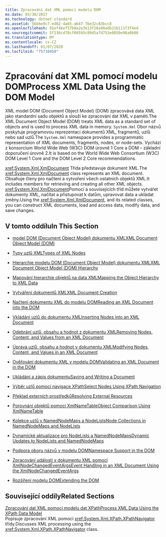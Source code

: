 ```yaml
---
title: Zpracování dat XML pomocí modelu DOM
ms.date: 03/30/2017
ms.technology: dotnet-standard
ms.assetid: 56b6e9c7-ed82-4a65-a647-7be32c83bcc8
ms.openlocfilehash: 01ef4bef57b8a2e3e13f28a98adb21b111f3f4ed
ms.sourcegitcommit: 5f236cd78cf09593c8945a7d753e0850e96a0b80
ms.translationtype: MT
ms.contentlocale: cs-CZ
ms.lasthandoff: 01/07/2020
ms.locfileid: "75710450"
---
```

# <a name="process-xml-data-using-the-dom-model"></a><span data-ttu-id="d184e-102">Zpracování dat XML pomocí modelu DOM</span><span class="sxs-lookup"><span data-stu-id="d184e-102">Process XML Data Using the DOM Model</span></span>
<span data-ttu-id="d184e-103">XML model DOM (Document Object Model) (DOM) zpracovává data XML jako standardní sadu objektů a slouží ke zpracování dat XML v paměti.</span><span class="sxs-lookup"><span data-stu-id="d184e-103">The XML Document Object Model (DOM) treats XML data as a standard set of objects and is used to process XML data in memory.</span></span> <span data-ttu-id="d184e-104">`System.Xml` Obor názvů poskytuje programovou reprezentaci dokumentů XML, fragmentů, uzlů nebo sad uzlů.</span><span class="sxs-lookup"><span data-stu-id="d184e-104">The `System.Xml` namespace provides a programmatic representation of XML documents, fragments, nodes, or node-sets.</span></span> <span data-ttu-id="d184e-105">Vychází z konsorcium World Wide Web (W3C) DOM úrovně 1 Core a DOM – základní doporučení úrovně 2.</span><span class="sxs-lookup"><span data-stu-id="d184e-105">It is based on the World Wide Web Consortium (W3C) DOM Level 1 Core and the DOM Level 2 Core recommendations.</span></span>  
  
 <span data-ttu-id="d184e-106"><xref:System.Xml.XmlDocument> Třída představuje dokument XML.</span><span class="sxs-lookup"><span data-stu-id="d184e-106">The <xref:System.Xml.XmlDocument> class represents an XML document.</span></span> <span data-ttu-id="d184e-107">Obsahuje členy pro načtení a vytvoření všech ostatních objektů XML.</span><span class="sxs-lookup"><span data-stu-id="d184e-107">It includes members for retrieving and creating all other XML objects.</span></span> <span data-ttu-id="d184e-108"><xref:System.Xml.XmlDocument>Pomocí a souvisejících tříd můžete vytvářet dokumenty XML, načítat a přistupovat k datům, upravovat data a ukládat změny.</span><span class="sxs-lookup"><span data-stu-id="d184e-108">Using the <xref:System.Xml.XmlDocument>, and its related classes, you can construct XML documents, load and access data, modify data, and save changes.</span></span>  
  
## <a name="in-this-section"></a><span data-ttu-id="d184e-109">V tomto oddílu</span><span class="sxs-lookup"><span data-stu-id="d184e-109">In This Section</span></span>  
  
- [<span data-ttu-id="d184e-110">model DOM (Document Object Model) dokumentu XML</span><span class="sxs-lookup"><span data-stu-id="d184e-110">XML Document Object Model (DOM)</span></span>](../../../../docs/standard/data/xml/xml-document-object-model-dom.md)  
  
- [<span data-ttu-id="d184e-111">Typy uzlů XML</span><span class="sxs-lookup"><span data-stu-id="d184e-111">Types of XML Nodes</span></span>](../../../../docs/standard/data/xml/types-of-xml-nodes.md)  
  
- [<span data-ttu-id="d184e-112">Hierarchie modelu DOM (Document Object Model) dokumentu XML</span><span class="sxs-lookup"><span data-stu-id="d184e-112">XML Document Object Model (DOM) Hierarchy</span></span>](../../../../docs/standard/data/xml/xml-document-object-model-dom-hierarchy.md)  
  
- [<span data-ttu-id="d184e-113">Mapování hierarchie objektů na data XML</span><span class="sxs-lookup"><span data-stu-id="d184e-113">Mapping the Object Hierarchy to XML Data</span></span>](../../../../docs/standard/data/xml/mapping-the-object-hierarchy-to-xml-data.md)  
  
- [<span data-ttu-id="d184e-114">Vytváření dokumentů XML</span><span class="sxs-lookup"><span data-stu-id="d184e-114">XML Document Creation</span></span>](../../../../docs/standard/data/xml/xml-document-creation.md)  
  
- [<span data-ttu-id="d184e-115">Načtení dokumentu XML do modelu DOM</span><span class="sxs-lookup"><span data-stu-id="d184e-115">Reading an XML Document into the DOM</span></span>](../../../../docs/standard/data/xml/reading-an-xml-document-into-the-dom.md)  
  
- [<span data-ttu-id="d184e-116">Vkládání uzlů do dokumentu XML</span><span class="sxs-lookup"><span data-stu-id="d184e-116">Inserting Nodes into an XML Document</span></span>](../../../../docs/standard/data/xml/inserting-nodes-into-an-xml-document.md)  
  
- [<span data-ttu-id="d184e-117">Odebrání uzlů, obsahu a hodnot z dokumentu XML</span><span class="sxs-lookup"><span data-stu-id="d184e-117">Removing Nodes, Content, and Values from an XML Document</span></span>](../../../../docs/standard/data/xml/removing-nodes-content-and-values-from-an-xml-document.md)  
  
- [<span data-ttu-id="d184e-118">Úprava uzlů, obsahu a hodnot v dokumentu XML</span><span class="sxs-lookup"><span data-stu-id="d184e-118">Modifying Nodes, Content, and Values in an XML Document</span></span>](../../../../docs/standard/data/xml/modifying-nodes-content-and-values-in-an-xml-document.md)  
  
- [<span data-ttu-id="d184e-119">Ověřování dokumentu XML v modelu DOM</span><span class="sxs-lookup"><span data-stu-id="d184e-119">Validating an XML Document in the DOM</span></span>](../../../../docs/standard/data/xml/validating-an-xml-document-in-the-dom.md)  
  
- [<span data-ttu-id="d184e-120">Ukládání a zápis dokumentu</span><span class="sxs-lookup"><span data-stu-id="d184e-120">Saving and Writing a Document</span></span>](../../../../docs/standard/data/xml/saving-and-writing-a-document.md)  
  
- [<span data-ttu-id="d184e-121">Výběr uzlů pomocí navigace XPath</span><span class="sxs-lookup"><span data-stu-id="d184e-121">Select Nodes Using XPath Navigation</span></span>](../../../../docs/standard/data/xml/select-nodes-using-xpath-navigation.md)  
  
- [<span data-ttu-id="d184e-122">Překlad externích prostředků</span><span class="sxs-lookup"><span data-stu-id="d184e-122">Resolving External Resources</span></span>](../../../../docs/standard/data/xml/resolving-external-resources.md)  
  
- [<span data-ttu-id="d184e-123">Porovnání objektů pomocí XmlNameTable</span><span class="sxs-lookup"><span data-stu-id="d184e-123">Object Comparison Using XmlNameTable</span></span>](../../../../docs/standard/data/xml/object-comparison-using-xmlnametable.md)  
  
- [<span data-ttu-id="d184e-124">Kolekce uzlů v NamedNodeMaps a NodeLists</span><span class="sxs-lookup"><span data-stu-id="d184e-124">Node Collections in NamedNodeMaps and NodeLists</span></span>](../../../../docs/standard/data/xml/node-collections-in-namednodemaps-and-nodelists.md)  
  
- [<span data-ttu-id="d184e-125">Dynamické aktualizace pro NodeLists a NamedNodeMaps</span><span class="sxs-lookup"><span data-stu-id="d184e-125">Dynamic Updates to NodeLists and NamedNodeMaps</span></span>](../../../../docs/standard/data/xml/dynamic-updates-to-nodelists-and-namednodemaps.md)  
  
- [<span data-ttu-id="d184e-126">Podpora oboru názvů v modelu DOM</span><span class="sxs-lookup"><span data-stu-id="d184e-126">Namespace Support in the DOM</span></span>](../../../../docs/standard/data/xml/namespace-support-in-the-dom.md)  
  
- [<span data-ttu-id="d184e-127">Zpracování událostí v dokumentu XML pomocí XmlNodeChangedEventArgs</span><span class="sxs-lookup"><span data-stu-id="d184e-127">Event Handling in an XML Document Using the XmlNodeChangedEventArgs</span></span>](../../../../docs/standard/data/xml/event-handling-in-an-xml-document-using-the-xmlnodechangedeventargs.md)  
  
- [<span data-ttu-id="d184e-128">Rozšíření modelu DOM</span><span class="sxs-lookup"><span data-stu-id="d184e-128">Extending the DOM</span></span>](../../../../docs/standard/data/xml/extending-the-dom.md)  
  
## <a name="related-sections"></a><span data-ttu-id="d184e-129">Související oddíly</span><span class="sxs-lookup"><span data-stu-id="d184e-129">Related Sections</span></span>  
 [<span data-ttu-id="d184e-130">Zpracování dat XML pomocí modelu dat XPath</span><span class="sxs-lookup"><span data-stu-id="d184e-130">Process XML Data Using the XPath Data Model</span></span>](../../../../docs/standard/data/xml/process-xml-data-using-the-xpath-data-model.md)  
 <span data-ttu-id="d184e-131">Popisuje zpracování XML pomocí <xref:System.Xml.XPath.XPathNavigator> třídy.</span><span class="sxs-lookup"><span data-stu-id="d184e-131">Discusses XML processing using the <xref:System.Xml.XPath.XPathNavigator> class.</span></span>
